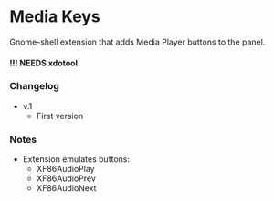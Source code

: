 # Media Keys

Gnome-shell extension that adds Media Player buttons to the panel.

#### !!! NEEDS xdotool

### Changelog

* v.1
  - First version

### Notes

* Extension emulates buttons:
  - XF86AudioPlay
  - XF86AudioPrev
  - XF86AudioNext
